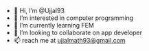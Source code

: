- 👋 Hi, I’m @Ujjal93
- 👀 I’m interested in computer programming
- 🌱 I’m currently learning FEM
- 💞️ I’m looking to collaborate on app developer
- 📫 reach me at ujjalmath93@gmail.com

<!---
Ujjal93/Ujjal93 is a ✨ special ✨ repository because its `README.md` (this file) appears on your GitHub profile.
You can click the Preview link to take a look at your changes.
--->
